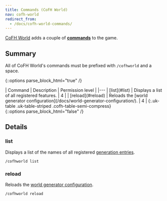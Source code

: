 ```yaml
---
title: Commands (CoFH World)
nav: cofh-world
redirect_from:
  - /docs/cofh-world-commands/
---
```


[CoFH World](/docs/cofh-world/) adds a couple of
**[commands](https://minecraft.gamepedia.com/Commands)** to the game.


Summary
-------

All of CoFH World's commands must be prefixed with `/cofhworld` and a space.

{::options parse_block_html="true" /}
<div class="uk-overflow-container">
| Command | Description | Permission level |
|---
| [list](#list) | Displays a list of all registered features. | 4 |
| [reload](#reload) | Reloads the [world generator configuration](/docs/world-generator-configuration/). | 4 |
{:.uk-table .uk-table-striped .cofh-table-semi-compress}
</div>
{::options parse_block_html="false" /}


Details
-------

### list
Displays a list of the names of all registered [generation
entries](/docs/world-generator-configuration/#generation-entry-format).

    /cofhworld list

### reload
Reloads the [world generator
configuration](/docs/world-generator-configuration/).

    /cofhworld reload
